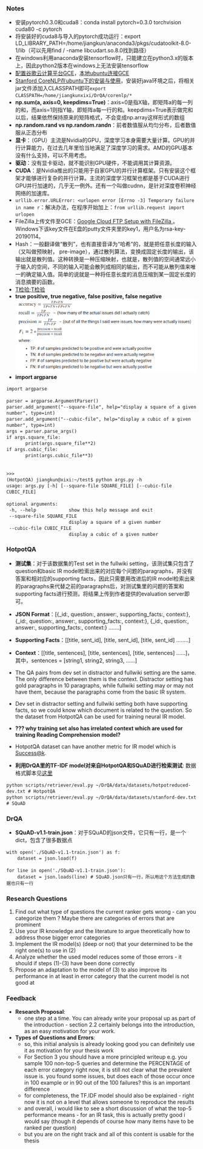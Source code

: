 ### Notes
- 安装pytorch0.3.0和cuda8：conda install pytorch=0.3.0 torchvision cuda80 -c pytorch
- 将安装好的cuda8与导入的pytorch成功运行：export LD_LIBRARY_PATH=/home/jiangkun/anaconda3/pkgs/cudatoolkit-8.0-1/lib（可以先用find / -name libcudart.so.8.0找到路径）
- 在windows利用anaconda安装tensorflow时，只能建立在python3.x的版本上，因此python2版本在windows上无法安装tensorflow
- [配置谷歌云计算平台GCE](https://zhuanlan.zhihu.com/p/33099231)，[本地ubuntu连接GCE](https://www.jianshu.com/p/57e85cf3e50b)
- [Stanford CoreNLP在ubuntu下的安装与使用](https://blog.csdn.net/Hay54/article/details/82313535)，安装好java环境之后，将相关jar文件添加入CLASSPATH即可`export CLASSPATH=/home/jiangkunxixi/DrQA/corenlp/*`
- **np.sum(a, axis=0, keepdims=True)**：axis=0是指X轴，即矩阵a的每一列的和，而axis=1则指Y轴，即矩阵a每一行的和。keepdims=True表示做完和以后，结果依然保持原来的矩阵格式，不会变成np.array这样形式的数组
- **np.random.rand vs np.random.randn**：前者数值服从均匀分布，后者数值服从正态分布
- **显卡**：（GPU）主流是Nvidia的GPU，深度学习本身需要大量计算。GPU的并行计算能力，在过去几年里恰当地满足了深度学习的需求。AMD的GPU基本没有什么支持，可以不用考虑。
- **驱动**：没有显卡驱动，就不能识别GPU硬件，不能调用其计算资源。
- **CUDA**：是Nvidia推出的只能用于自家GPU的并行计算框架。只有安装这个框架才能够进行复杂的并行计算。主流的深度学习框架也都是基于CUDA进行GPU并行加速的，几乎无一例外。还有一个叫做cudnn，是针对深度卷积神经网络的加速库。
- `urllib.error.URLError: <urlopen error [Errno -3] Temporary failure in name r`：解决办法，在程序开始加上：`from urllib.request import urlopen`
- FileZilla上传文件至GCE：[Google Cloud FTP Setup with FileZilla ](https://www.onepagezen.com/google-cloud-ftp-filezilla-quick-start/)。Windows下该key文件在E盘的putty文件夹里的key1，用户名为rsa-key-20190114。
- Hash：一般翻译做“散列”，也有直接音译为“哈希”的，就是把任意长度的输入（又叫做预映射， pre-image），通过散列算法，变换成固定长度的输出，该输出就是散列值。这种转换是一种压缩映射，也就是，散列值的空间通常远小于输入的空间，不同的输入可能会散列成相同的输出，而不可能从散列值来唯一的确定输入值。简单的说就是一种将任意长度的消息压缩到某一固定长度的消息摘要的函数。
- [T检验](https://blog.csdn.net/shulixu/article/details/53354206);[T检验](https://blog.csdn.net/u011331731/article/details/72858416)
 - **true positive, true negative, false positive, false negative**
 ![](./figures/metric.png)
 - **import argparse**
 ```
 import argparse

parser = argparse.ArgumentParser()
parser.add_argument("--square-file", help="display a square of a given number", type=int)
parser.add_argument("--cubic-file", help="display a cubic of a given number", type=int)
args = parser.parse_args()
if args.square_file:
        print(args.square_file**2)
if args.cubic_file:
        print(args.cubic_file**3)


>>>
(HotpotQA) jiangkun@xixi:~/test$ python args.py -h
usage: args.py [-h] [--square-file SQUARE_FILE] [--cubic-file CUBIC_FILE]

optional arguments:
  -h, --help            show this help message and exit
  --square-file SQUARE_FILE
                        display a square of a given number
  --cubic-file CUBIC_FILE
                        display a cubic of a given number

 ```

### HotpotQA
- **测试集**：对于该数据集的Test set in the fullwiki setting，该测试集只包含了question和basic IR model检索出来的对应每个问题的paragraphs，并没有答案和相对应的supporting facts，因此只需要用改进后的IR model检索出来的paragraphs来代替之前的paragraphs后，对测试集里的问题的答案和supporting facts进行预测，将结果上传到作者提供的evaluation server即可。
- **JSON Format**：[{_id:, question:, answer:, supporting_facts:, context:}, {_id:, question:, answer:, supporting_facts:, context:}, {_id:, question:, answer:, supporting_facts:, context:} .......]
- **Supporting Facts**：[[title, sent_id], [title, sent_id], [title, sent_id] ........]
- **Context**：[[title, sentences], [title, sentences], [title, sentences] ......]，其中，sentences = [string1, string2, string3, ......]
- The QA pairs from dev set in distractor and fullwiki setting are the same. The only difference between them is the context. Distractor setting has gold paragraphs in 10 paragraphs, while fullwiki setting may or may not have them, because the paragraphs come from the basic IR system.
- Dev set in distractor setting and fullwiki setting both have supporting facts, so we could know which document is related to the question. So the dataset from HotpotQA can be used for training neural IR model.
- **??? why training set also has irrelated context which are used for training Reading Comprehension model?**
- HotpotQA dataset can have another metric for IR model which is [Success@k](https://arxiv.org/pdf/1808.10628.pdf).

- **利用DrQA里的TF-IDF model对来自HotpotQA和SQuAD进行检索测试**:
数据格式脚本见[这里](./scripts/DrQA_eval_txt.py)
```
python scripts/retriever/eval.py ~/DrQA/data/datasets/hotpotreduced-dev.txt # HotpotQA
python scripts/retriever/eval.py ~/DrQA/data/datasets/stanford-dev.txt # SQuAD
```
### DrQA
- **SQuAD-v1.1-train.json**：对于SQuAD的json文件，它只有一行，是一个dict，包含了很多数据点
```
with open('./SQuAD-v1.1-train.json') as f:
    dataset = json.load(f)

for line in open('./SQuAD-v1.1-train.json'):
    dataset = json.loads(line) # SQuAD.json只有一行，所以用这个方法生成的数据也只有一行
```

### Research Questions
1. Find out what type of questions the current ranker gets wrong - can you categorize them ? Maybe there are categories of errors that are prominent
2. Use your IR knowledge and the literature to argue theoretically how to address those bigger error categories
3. Implement the IR model(s) (deep or not) that your determined to be the right one(s) to use in (2)
4. Analyze whether the used model reduces some of those errors - it should if steps (1)-(3) have been done correctly
5. Propose an adaptation to the model of (3) to also improve its performance in at least in error category that the current model is not good at

### Feedback
- **Research Proposal**: 
    - one step at a time. You can already write your proposal up as part of the introduction - section 2.2 certainly belongs into the introduction, as an easy motivation for your work.
- **Types of Questions and Errors**:  
    - so, this initial analysis is already looking good you can definitely use it as motivation for your thesis work
    - For Section 3 you should have a more principled writeup e.g. you sample 100 non-top-5 queries and determine the PERCENTAGE of each error category right now, it is still not clear what the prevalent issue is. you found some issues, but does each of those occur once in 100 example or in 90 out of the 100 failures? this is an important difference
    - for completeness, the TF.IDF model should also be explained - right now it is not on a level that allows someone to reproduce the results
    - and overall, i would like to see a short discussion of what the top-5 performance means - for an IR task, this is actually pretty good i would say (though it depends of course how many items have to be ranked per question)
    - but you are on the right track and all of this content is usable for the thesis